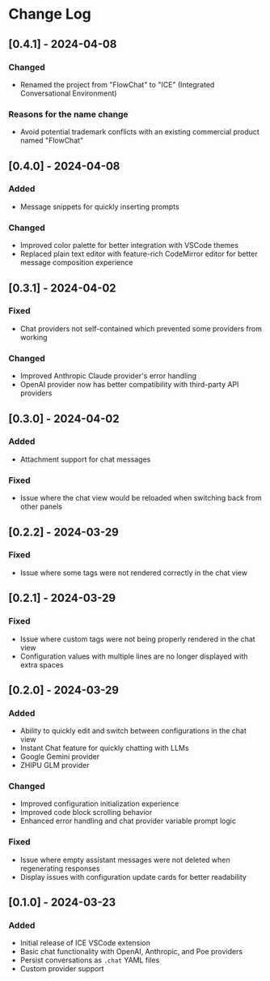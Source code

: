 # Change Log

## [0.4.1] - 2024-04-08
### Changed
- Renamed the project from "FlowChat" to "ICE" (Integrated Conversational Environment)

### Reasons for the name change
- Avoid potential trademark conflicts with an existing commercial product named "FlowChat"

## [0.4.0] - 2024-04-08
### Added
- Message snippets for quickly inserting prompts

### Changed
- Improved color palette for better integration with VSCode themes
- Replaced plain text editor with feature-rich CodeMirror editor for better message composition experience

## [0.3.1] - 2024-04-02
### Fixed
- Chat providers not self-contained which prevented some providers from working

### Changed
- Improved Anthropic Claude provider's error handling
- OpenAI provider now has better compatibility with third-party API providers

## [0.3.0] - 2024-04-02
### Added
- Attachment support for chat messages

### Fixed
- Issue where the chat view would be reloaded when switching back from other panels

## [0.2.2] - 2024-03-29
### Fixed
- Issue where some tags were not rendered correctly in the chat view

## [0.2.1] - 2024-03-29
### Fixed
- Issue where custom tags were not being properly rendered in the chat view
- Configuration values with multiple lines are no longer displayed with extra spaces

## [0.2.0] - 2024-03-29
### Added
- Ability to quickly edit and switch between configurations in the chat view
- Instant Chat feature for quickly chatting with LLMs
- Google Gemini provider
- ZHIPU GLM provider

### Changed
- Improved configuration initialization experience
- Improved code block scrolling behavior
- Enhanced error handling and chat provider variable prompt logic

### Fixed
- Issue where empty assistant messages were not deleted when regenerating responses
- Display issues with configuration update cards for better readability

## [0.1.0] - 2024-03-23
### Added
- Initial release of ICE VSCode extension
- Basic chat functionality with OpenAI, Anthropic, and Poe providers
- Persist conversations as `.chat` YAML files
- Custom provider support
